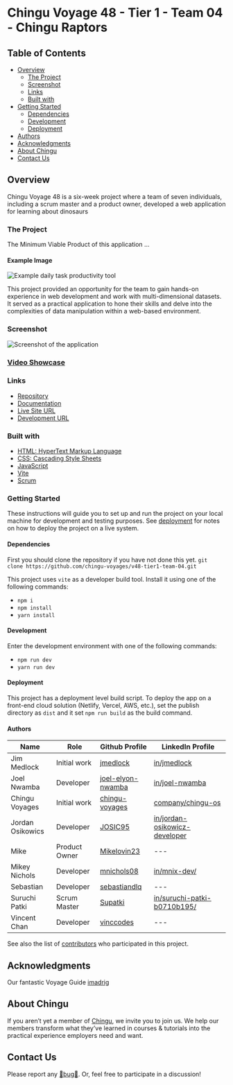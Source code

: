 # Chingu Voyage 48 - Tier 1 - Team 04 - Chingu Raptors

## Table of Contents

- [Overview]()
  - [The Project](#overview)
  - [Screenshot](#the-project)
  - [Links](#screenshot)
  - [Built with](#links)
- [Getting Started](#built-with)
  - [Dependencies](#getting-started)
  - [Development](#dependencies)
  - [Deployment](#development)
- [Authors](#deployment)
- [Acknowledgments](#authors)
- [About Chingu](#acknowledgments)
- [Contact Us](#about-chingu)

## Overview

Chingu Voyage 48 is a six-week project where a team of seven individuals, including a scrum master and a product owner, developed a web application for learning about dinosaurs

### The Project

The Minimum Viable Product of this application ...

#### Example Image

![Example daily task productivity tool](./assets/daily_productivity_sample_ui.png)

This project provided an opportunity for the team to gain hands-on experience in web development and work with multi-dimensional datasets. It served as a practical application to hone their skills and delve into the complexities of data manipulation within a web-based environment.

### Screenshot

![Screenshot of the application](./assets/screenshot.png)

### [Video Showcase](https://www.veed.io/view/30855dda-33a1-4c9b-88df-84e3ef15774d?panel=share)

### Links

- [Repository](https://github.com/chingu-voyages/v48-tier1-team-04)
- [Documentation](https://chingu-voyages.github.io/v48-tier1-team-04/)
- [Live Site URL](https://v48-tier1-team-04.netlify.app/)
- [Development URL](https://v48-tier1-team-04-dev.netlify.app/)

### Built with

- [HTML: HyperText Markup Language](https://developer.mozilla.org/en-US/docs/Web/HTML)
- [CSS: Cascading Style Sheets](https://developer.mozilla.org/en-US/docs/Web/CSS)
- [JavaScript](https://developer.mozilla.org/en-US/docs/Web/javascript)
- [Vite](https://vitejs.dev)
- [Scrum](https://www.scrumalliance.org/about-scrum)

### Getting Started

These instructions will guide you to set up and run the project on your local machine for development and testing purposes. See [deployment](#deployment) for notes on how to deploy the project on a live system.

#### Dependencies

First you should clone the repository if you have not done this yet.
`git clone https://github.com/chingu-voyages/v48-tier1-team-04.git`

This project uses `vite` as a developer build tool. Install it using one of the following commands:

- `npm i`
- `npm install`
- `yarn install`

#### Development

Enter the development environment with one of the following commands:

- `npm run dev`
- `yarn run dev`

#### Deployment

This project has a deployment level build script. To deploy the app on a front-end cloud solution (Netlify, Vercel, AWS, etc.), set the publish directory as `dist` and it set `npm run build` as the build command.

#### Authors

| Name | Role | Github Profile | LinkedIn Profile |
| --- | --- | --- | --- |
| Jim Medlock | Initial work | [jmedlock](https://github.com/jdmedlock) | [in/jmedlock](https://www.linkedin.com/in/jdmedlock/)
| Joel Nwamba | Developer | [joel-elyon-nwamba](https://github.com/joel-elyon-nwamba) | [in/joel-nwamba](https://www.linkedin.com/in/joel-nwamba/) |
| Chingu Voyages | Initial work | [chingu-voyages](https://github.com/chingu-voyages) | [company/chingu-os](https://www.linkedin.com/company/chingu-os/) |
| Jordan Osikowics | Developer | [JOSIC95](https://github.com/JOSIC95) | [in/jordan-osikowicz-developer](https://www.linkedin.com/in/jordan-osikowicz-developer/) |
| Mike | Product Owner | [Mikelovin23](https://github.com/Mikelovin23) | --- |
| Mikey Nichols | Developer | [mnichols08](https://github.com/mnichols08) | [in/mnix-dev/](https://www.linkedin.com/in/mnix-dev/) |
| Sebastian | Developer | [sebastiandlq](https://github.com/sebastiandlq) | --- |
| Suruchi Patki | Scrum Master | [Supatki](https://github.com/Supatki) | [in/suruchi-patki-b0710b195/](https://linkedin.com/in/in/suruchi-patki-b0710b195/) |
| Vincent Chan | Developer | [vinccodes](https://github.com/vinccodes) | --- |

See also the list of [contributors](./CONTRIBUTORS.md) who participated in this project.

## Acknowledgments

Our fantastic Voyage Guide [imadrig](https://github.com/imadrig)

## About Chingu

If you aren’t yet a member of [Chingu](https://chingu.io), we invite you to join us. We help our members transform what they’ve learned in courses & tutorials into the practical experience employers need and want.

## Contact Us

Please report any [🐛bug🐛](https://github.com/chingu-voyages/v48-tier1-team-04/issues/new?assignees=&labels=bug&projects=&template=bug-report-template.md). Or, feel free to participate in a discussion!
